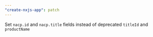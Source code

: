 ```yaml
---
"create-nxjs-app": patch
---
```


Set `nacp.id` and `nacp.title` fields instead of deprecated `titleId` and `productName`
